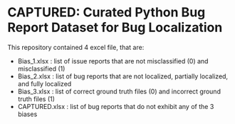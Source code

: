 # CAPTURED: Curated Python Bug Report Dataset for Bug Localization

This repository contained 4 excel file, that are:
* Bias_1.xlsx : list of issue reports that are not misclassified (0) and misclassified (1)
* Bias_2.xlsx : list of bug reports that are not localized, partially localized, and fully localized
* Bias_3.xlsx : list of correct ground truth files (0) and incorrect ground truth files (1)
* CAPTURED.xlsx : list of bug reports that do not exhibit any of the 3 biases
